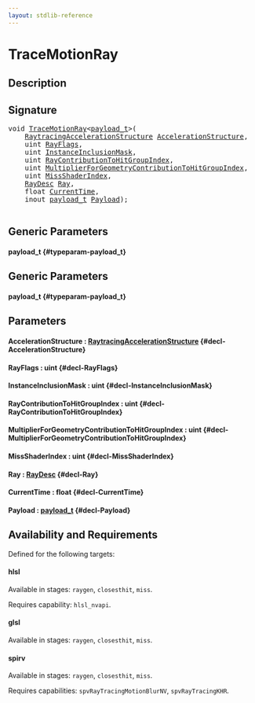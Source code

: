 ```yaml
---
layout: stdlib-reference
---
```


# TraceMotionRay

## Description





## Signature 

<pre>
<span class="code_keyword">void</span> <a href="/stdlib-reference/global-decls/TraceMotionRay">TraceMotionRay</a>&lt;<a href="/stdlib-reference/global-decls/TraceMotionRay#typeparam-payload_t" class="code_type">payload_t</a>&gt;(
    <a href="/stdlib-reference/types/RaytracingAccelerationStructure/index">RaytracingAccelerationStructure</a> <a href="/stdlib-reference/global-decls/TraceMotionRay#decl-AccelerationStructure" class="code_param">AccelerationStructure</a>,
    <span class="code_keyword">uint</span> <a href="/stdlib-reference/global-decls/TraceMotionRay#decl-RayFlags" class="code_param">RayFlags</a>,
    <span class="code_keyword">uint</span> <a href="/stdlib-reference/global-decls/TraceMotionRay#decl-InstanceInclusionMask" class="code_param">InstanceInclusionMask</a>,
    <span class="code_keyword">uint</span> <a href="/stdlib-reference/global-decls/TraceMotionRay#decl-RayContributionToHitGroupIndex" class="code_param">RayContributionToHitGroupIndex</a>,
    <span class="code_keyword">uint</span> <a href="/stdlib-reference/global-decls/TraceMotionRay#decl-MultiplierForGeometryContributionToHitGroupIndex" class="code_param">MultiplierForGeometryContributionToHitGroupIndex</a>,
    <span class="code_keyword">uint</span> <a href="/stdlib-reference/global-decls/TraceMotionRay#decl-MissShaderIndex" class="code_param">MissShaderIndex</a>,
    <a href="/stdlib-reference/types/RayDesc/index">RayDesc</a> <a href="/stdlib-reference/global-decls/TraceMotionRay#decl-Ray" class="code_param">Ray</a>,
    <span class="code_keyword">float</span> <a href="/stdlib-reference/global-decls/TraceMotionRay#decl-CurrentTime" class="code_param">CurrentTime</a>,
    <span class="code_keyword">inout</span> <a href="/stdlib-reference/global-decls/TraceMotionRay#typeparam-payload_t" class="code_type">payload_t</a> <a href="/stdlib-reference/global-decls/TraceMotionRay#decl-Payload" class="code_param">Payload</a>);

</pre>

## Generic Parameters

#### payload\_t {#typeparam-payload_t}

## Generic Parameters

#### payload\_t {#typeparam-payload_t}

## Parameters

#### AccelerationStructure  : [RaytracingAccelerationStructure](/stdlib-reference/types/RaytracingAccelerationStructure/index) {#decl-AccelerationStructure}
#### RayFlags  : uint {#decl-RayFlags}
#### InstanceInclusionMask  : uint {#decl-InstanceInclusionMask}
#### RayContributionToHitGroupIndex  : uint {#decl-RayContributionToHitGroupIndex}
#### MultiplierForGeometryContributionToHitGroupIndex  : uint {#decl-MultiplierForGeometryContributionToHitGroupIndex}
#### MissShaderIndex  : uint {#decl-MissShaderIndex}
#### Ray  : [RayDesc](/stdlib-reference/types/RayDesc/index) {#decl-Ray}
#### CurrentTime  : float {#decl-CurrentTime}
#### Payload  : [payload\_t](/stdlib-reference/global-decls/TraceMotionRay#typeparam-payload_t) {#decl-Payload}

## Availability and Requirements

Defined for the following targets:

#### hlsl
Available in stages: `raygen`, `closesthit`, `miss`.

Requires capability: `hlsl_nvapi`.
#### glsl
Available in stages: `raygen`, `closesthit`, `miss`.

#### spirv
Available in stages: `raygen`, `closesthit`, `miss`.

Requires capabilities: `spvRayTracingMotionBlurNV`, `spvRayTracingKHR`.


